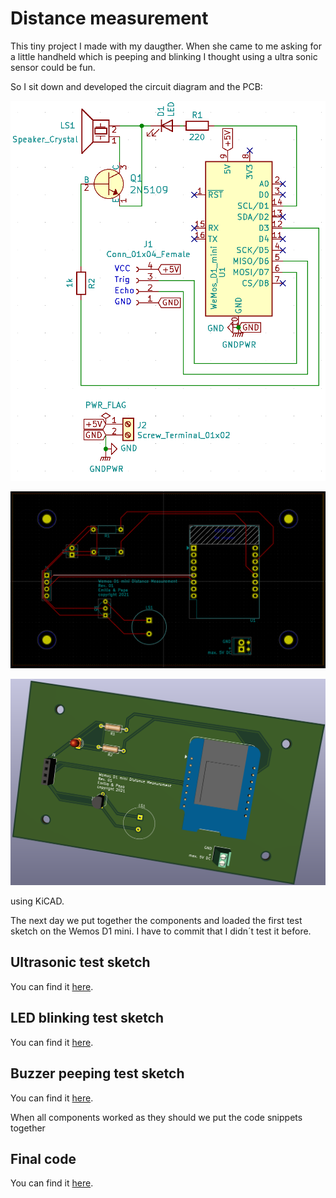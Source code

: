 # Distance measurement

This tiny project I made with my daugther. When she came to me asking for a little handheld which is peeping and blinking I thought using a ultra sonic sensor could be fun.

So I sit down and developed the circuit diagram and the PCB:

![STR_View](Screenshots/STR_View.png "STR_View")

![PCB_View](Screenshots/PCB_View.png "PCB_View")

![3D_View](Screenshots/3D_View.png "3D_View")

using KiCAD.

The next day we put together the components and loaded the first test sketch on the Wemos D1 mini. I have to commit that I didn´t test it before.

## Ultrasonic test sketch
You can find it [here](https://github.com/alexelmi/ESP_distance_measurement/tree/main/Software/Test_UltraSonic_Simple).

## LED blinking test sketch
You can find it [here](https://github.com/alexelmi/ESP_distance_measurement/tree/main/Software/Test_LED_Simple).

## Buzzer peeping test sketch
You can find it [here](https://github.com/alexelmi/ESP_distance_measurement/tree/main/Software/Test_Buzzer_Simple).

When all components worked as they should we put the code snippets together

## Final code
You can find it [here](https://github.com/alexelmi/ESP_distance_measurement/tree/main/Software/Final_Software).